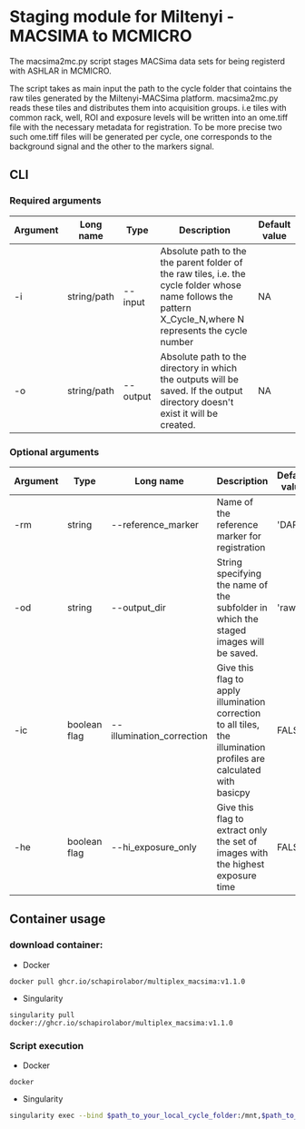 # Staging module for Miltenyi - MACSIMA to MCMICRO

The macsima2mc.py script stages MACSima data sets for being registerd with ASHLAR in MCMICRO.

The script takes as main input the path to the cycle folder that cointains the raw tiles generated by the Miltenyi-MACSima platform.  macsima2mc.py reads these tiles and distributes them into acquisition groups. i.e tiles with common rack, well, ROI and exposure levels will be written into an ome.tiff file with the necessary metadata for registration.  To be more precise two such ome.tiff files will be generated per cycle, one corresponds to the background signal and the other to the markers signal.
 
## CLI
### Required arguments
| Argument|Long name|Type|Description|Default value|
|---------|---------|----|-----------|-------------|
| -i | string/path | --input | Absolute path to the the parent folder of the raw tiles, i.e. the cycle folder whose name follows the pattern X_Cycle_N,where N represents the cycle number | NA |
| -o | string/path | --output | Absolute path to the directory in which the outputs will be saved. If the output directory doesn't exist it will be created. | NA | 

### Optional arguments
| Argument|Type|Long name| Description | Default value |
|---------|----|---------|-------------|---------------|
|-rm|string | --reference_marker | Name of the reference marker for registration|'DAPI'|
|-od|string | --output_dir | String specifying the name of the subfolder in which the staged images will be saved.|'raw'|
|-ic|boolean flag | --illumination_correction |Give this flag to apply illumination correction to all tiles, the illumination profiles are calculated with basicpy | FALSE |
|-he|boolean flag | --hi_exposure_only |Give this flag to extract only the set of images with the highest exposure time|FALSE|

## Container usage
### download container:
- Docker
```
docker pull ghcr.io/schapirolabor/multiplex_macsima:v1.1.0
```
- Singularity
```
singularity pull docker://ghcr.io/schapirolabor/multiplex_macsima:v1.1.0
```
### Script execution

- Docker
```
docker 
```

- Singularity
``` bash
singularity exec --bind $path_to_your_local_cycle_folder:/mnt,$path_to_your_local_output_folder:/media --no-home $path_to_container python staging/macsima2mc/macsima2mc.py -i /mnt/$path_to_your_local_cycle_folder -o /media/$path_to_your_local_output_folder
```

